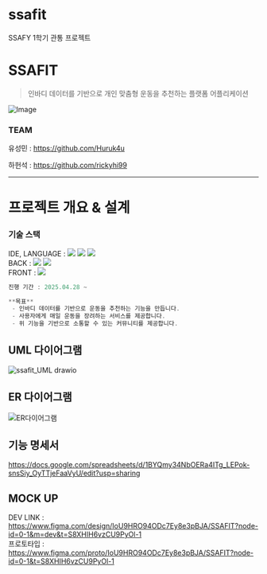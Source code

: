 # ssafit
SSAFY 1학기 관통 프로젝트
# SSAFIT

> 인바디 데이터를 기반으로 개인 맞춤형 운동을 추천하는 플랫폼 어플리케이션
>
![Image](https://github.com/user-attachments/assets/572691e3-5f9d-4ec4-b472-156a4700715c)


### TEAM

유성민 : https://github.com/Huruk4u

하헌석 : https://github.com/rickyhi99

---

# 프로젝트 개요 & 설계
### 기술 스택
IDE, LANGUAGE : 
<img src="https://img.shields.io/badge/intellijidea-000000?style=flat-square&logo=intellijidea&logoColor=white"/>
<img src="https://img.shields.io/badge/javascript-F7DF1E?style=flat-square&logo=javascript&logoColor=white"/>
<img src="https://img.shields.io/badge/java-007396?style=for-the-badge&logo=OpenJDK&logoColor=white">
<br>
BACK : 
<img src="https://img.shields.io/badge/springboot-6DB33F?style=flat-square&logo=springboot&logoColor=white"/> 
<img src="https://img.shields.io/badge/mysql-4479A1?style=flat-square&logo=mysql&logoColor=white"/>
<br>
FRONT :
<img src="https://img.shields.io/badge/vuedotjs-4FC08D?style=flat-square&logo=vuedotjs&logoColor=white"/>


```java
진행 기간 : 2025.04.28 ~

**목표**
 - 인바디 데이터를 기반으로 운동을 추천하는 기능을 만듭니다.
 - 사용자에게 매일 운동을 장려하는 서비스를 제공합니다.
 - 위 기능을 기반으로 소통할 수 있는 커뮤니티를 제공합니다.
```

## UML 다이어그램
![ssafit_UML drawio](https://github.com/user-attachments/assets/1ffba624-1447-4fb6-b556-a81699a5124c)


## ER 다이어그램
![ER다이어그램](https://github.com/user-attachments/assets/d0520a46-7aa1-4a22-94c0-26327585e7ec)



## 기능 명세서

https://docs.google.com/spreadsheets/d/1BYQmy34NbOERa4ITg_LEPok-snsSiy_OyTTjeFaaVyU/edit?usp=sharing

## MOCK UP
DEV LINK : https://www.figma.com/design/IoU9HRO94ODc7Ey8e3pBJA/SSAFIT?node-id=0-1&m=dev&t=S8XHIH6vzCU9PyOl-1<br>
프로토타입 : https://www.figma.com/proto/IoU9HRO94ODc7Ey8e3pBJA/SSAFIT?node-id=0-1&t=S8XHIH6vzCU9PyOl-1
